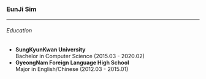 <h3>EunJi Sim</h3><hr>
<h6>Education</h6>
<ul><li><b>SungKyunKwan University</b><br>Bachelor in Computer Science (2015.03 - 2020.02)<br></li>
  <li><b>GyeongNam Foreign Language High School</b><br>Major in English/Chinese (2012.03 - 2015.01)<br></li>
  </ul>
